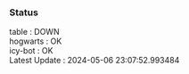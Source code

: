 ### Status


table : DOWN  
hogwarts : OK  
icy-bot : OK  
Latest Update : 2024-05-06 23:07:52.993484
